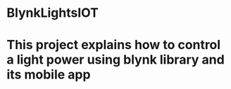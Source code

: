 # BlynkLightsIOT
# This project explains how to control a light power using blynk library and its mobile app